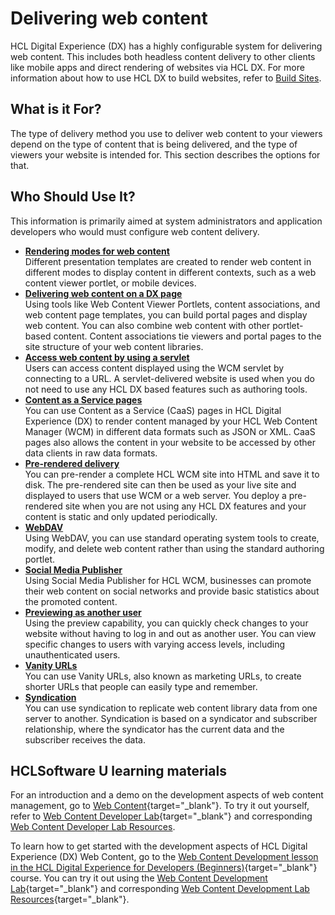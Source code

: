 # Delivering web content

HCL Digital Experience (DX) has a highly configurable system for delivering web content. This includes both headless content delivery to other clients like mobile apps and direct rendering of websites via HCL DX. For more information about how to use HCL DX to build websites, refer to [Build Sites](../../build_sites/index.md).

## What is it For?

The type of delivery method you use to deliver web content to your viewers depend on the type of content that is being delivered, and the type of viewers your website is intended for. This section describes the options for that.

## Who Should Use It?

This information is primarily aimed at system administrators and application developers who would must configure web content delivery.

-   **[Rendering modes for web content](./wcm_rendering_modes.md)**  
Different presentation templates are created to render web content in different modes to display content in different contexts, such as a web content viewer portlet, or mobile devices.
-   **[Delivering web content on a DX page](../wcm_delivery/deliver_webcontent_on_dx/index.md)**  
Using tools like Web Content Viewer Portlets, content associations, and web content page templates, you can build portal pages and display web content. You can also combine web content with other portlet-based content. Content associations tie viewers and portal pages to the site structure of your web content libraries.
-   **[Access web content by using a servlet](./wcm_config_delivery_servlet.md)**  
Users can access content displayed using the WCM servlet by connecting to a URL. A servlet-delivered website is used when you do not need to use any HCL DX based features such as authoring tools.
-   **[Content as a Service pages](./content_as_a_service/index.md)**  
You can use Content as a Service (CaaS) pages in HCL Digital Experience (DX) to render content managed by your HCL Web Content Manager (WCM) in different data formats such as JSON or XML. CaaS pages also allows the content in your website to be accessed by other data clients in raw data formats.
-   **[Pre-rendered delivery](../wcm_delivery/pre-rendered_delivery/index.md)**  
You can pre-render a complete HCL WCM site into HTML and save it to disk. The pre-rendered site can then be used as your live site and displayed to users that use WCM or a web server. You deploy a pre-rendered site when you are not using any HCL DX features and your content is static and only updated periodically.
-   **[WebDAV](./webdav/index.md)**  
Using WebDAV, you can use standard operating system tools to create, modify, and delete web content rather than using the standard authoring portlet.
-   **[Social Media Publisher](./socialmedia_publisher/index.md)**  
Using Social Media Publisher for HCL WCM, businesses can promote their web content on social networks and provide basic statistics about the promoted content.
-   **[Previewing as another user](./preview_another_user/index.md)**  
Using the preview capability, you can quickly check changes to your website without having to log in and out as another user. You can view specific changes to users with varying access levels, including unauthenticated users.
-   **[Vanity URLs](./vanity_url/index.md)**  
You can use Vanity URLs, also known as marketing URLs, to create shorter URLs that people can easily type and remember.
-   **[Syndication](./syndication/index.md)**  
You can use syndication to replicate web content library data from one server to another. Syndication is based on a syndicator and subscriber relationship, where the syndicator has the current data and the subscriber receives the data.

## HCLSoftware U learning materials

For an introduction and a demo on the development aspects of web content management, go to [Web Content](https://hclsoftwareu.hcltechsw.com/component/axs/?view=sso_config&id=3&forward=https%3A%2F%2Fhclsoftwareu.hcltechsw.com%2Fcourses%2Flesson%2F%3Fid%3D414){target="_blank"}. To try it out yourself, refer to [Web Content Developer Lab](https://hclsoftwareu.hcltechsw.com/images/Lc4sMQCcN5uxXmL13gSlsxClNTU3Mjc3NTc4MTc2/DS_Academy/DX/Developer/HDX-DEV-100_Web_Content_Development_for_Beginners.pdf){target="_blank"} and corresponding [Web Content Developer Lab Resources](https://hclsoftwareu.hcltechsw.com/images/Lc4sMQCcN5uxXmL13gSlsxClNTU3Mjc3NTc4MTc2/DS_Academy/DX/Developer/HDX-DEV-100_Web_Content_Development_Lab_Resources.zip).

To learn how to get started with the development aspects of HCL Digital Experience (DX) Web Content, go to the [Web Content Development lesson in the HCL Digital Experience for Developers (Beginners)](https://hclsoftwareu.hcltechsw.com/component/axs/?view=sso_config&id=3&forward=https%3A%2F%2Fhclsoftwareu.hcltechsw.com%2Fcourses%2Flesson%2F%3Fid%3D414 ){target="_blank"} course. You can try it out using the [Web Content Development Lab](https://hclsoftwareu.hcltechsw.com/images/Lc4sMQCcN5uxXmL13gSlsxClNTU3Mjc3NTc4MTc2/DS_Academy/DX/Developer/HDX-DEV-100_Web_Content_Development.pdf){target="_blank"} and corresponding [Web Content Development Lab Resources](https://hclsoftwareu.hcltechsw.com/images/Lc4sMQCcN5uxXmL13gSlsxClNTU3Mjc3NTc4MTc2/DS_Academy/DX/Developer/HDX-DEV-100_Web_Content_Development_Lab_Resources.zip){target="_blank"}.